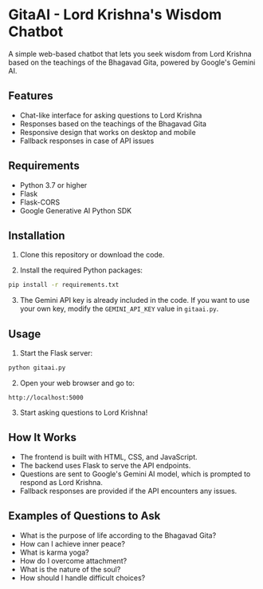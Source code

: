# GitaAI - Lord Krishna's Wisdom Chatbot

A simple web-based chatbot that lets you seek wisdom from Lord Krishna based on the teachings of the Bhagavad Gita, powered by Google's Gemini AI.

## Features

- Chat-like interface for asking questions to Lord Krishna
- Responses based on the teachings of the Bhagavad Gita
- Responsive design that works on desktop and mobile
- Fallback responses in case of API issues

## Requirements

- Python 3.7 or higher
- Flask
- Flask-CORS
- Google Generative AI Python SDK

## Installation

1. Clone this repository or download the code.

2. Install the required Python packages:

```bash
pip install -r requirements.txt
```

3. The Gemini API key is already included in the code. If you want to use your own key, modify the `GEMINI_API_KEY` value in `gitaai.py`.

## Usage

1. Start the Flask server:

```bash
python gitaai.py
```

2. Open your web browser and go to:

```
http://localhost:5000
```

3. Start asking questions to Lord Krishna!

## How It Works

- The frontend is built with HTML, CSS, and JavaScript.
- The backend uses Flask to serve the API endpoints.
- Questions are sent to Google's Gemini AI model, which is prompted to respond as Lord Krishna.
- Fallback responses are provided if the API encounters any issues.

## Examples of Questions to Ask

- What is the purpose of life according to the Bhagavad Gita?
- How can I achieve inner peace?
- What is karma yoga?
- How do I overcome attachment?
- What is the nature of the soul?
- How should I handle difficult choices? 